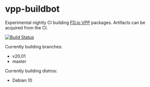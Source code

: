 # vpp-buildbot

Experimental nightly CI building [FD.io VPP](https://fd.io/) packages. Artifacts can be acquired from the CI.

[![Build Status](https://dev.azure.com/nekomimiswitch/General/_apis/build/status/vpp-buildbot?branchName=master)](https://dev.azure.com/nekomimiswitch/General/_build/latest?definitionId=87&branchName=master)

Currently building branches:

* v20.01
* master

Currently building distros:

* Debian 10
